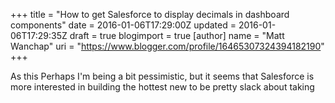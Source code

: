 +++
title = "How to get Salesforce to display decimals in dashboard components"
date = 2016-01-06T17:29:00Z
updated = 2016-01-06T17:29:35Z
draft = true
blogimport = true 
[author]
	name = "Matt Wanchap"
	uri = "https://www.blogger.com/profile/16465307324394182190"
+++

As this   Perhaps I'm being a bit pessimistic, but it seems that Salesforce is more interested in building the hottest new to be pretty slack about taking
